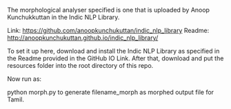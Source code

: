 The morphological analyser specified is one that is uploaded by Anoop Kunchukkuttan in the Indic NLP Library.

Link: https://github.com/anoopkunchukuttan/indic_nlp_library
Readme: http://anoopkunchukuttan.github.io/indic_nlp_library/

To set it up here, download and install the Indic NLP Library as specified in the Readme provided in the GitHub IO Link. After that, download and put the resources folder into the root directory of this repo. 

Now run as:

python morph.py <filename> to generate filename_morph as morphed output file for Tamil.
